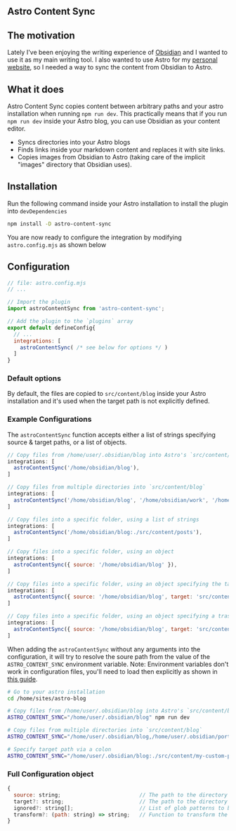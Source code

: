## Astro Content Sync

## The motivation
Lately I've been enjoying the writing experience of [Obsidian](https://obsidian.md/) and I wanted to use it as my main writing tool.
I also wanted to use Astro for my [personal website](https://www.falexandrou.com/), so I needed a way to sync the content from Obsidian to Astro.

## What it does
Astro Content Sync copies content between arbitrary paths and your astro installation when running `npm run dev`.
This practically means that if you run `npm run dev` inside your Astro blog, you can use Obsidian as your content editor.

- Syncs directories into your Astro blogs
- Finds links inside your markdown content and replaces it with site links.
- Copies images from Obsidian to Astro (taking care of the implicit "images" directory that Obsidian uses).

## Installation
Run the following command inside your Astro installation to install the plugin into `devDependencies`

```bash
npm install -D astro-content-sync
```

You are now ready to configure the integration by modifying `astro.config.mjs` as shown below

## Configuration

```js
// file: astro.config.mjs
// ...

// Import the plugin
import astroContentSync from 'astro-content-sync';

// Add the plugin to the `plugins` array
export default defineConfig{
  // ...
  integrations: [
    astroContentSync( /* see below for options */ )
  ]
}
```

### Default options

By default, the files are copied to `src/content/blog` inside your Astro installation and it's used when the target path is not explicitly defined.

### Example Configurations

The `astroContentSync` function accepts either a list of strings specifying source & target paths, or a list of objects.

```js
// Copy files from /home/user/.obsidian/blog into Astro's `src/content/blog` directory
integrations: [
  astroContentSync('/home/obsidian/blog'),
]

// Copy files from multiple directories into `src/content/blog`
integrations: [
  astroContentSync('/home/obsidian/blog', '/home/obsidian/work', '/home/obsidian/portfolio'),
]

// Copy files into a specific folder, using a list of strings
integrations: [
  astroContentSync('/home/obsidian/blog:./src/content/posts'),
]

// Copy files into a specific folder, using an object
integrations: [
  astroContentSync({ source: '/home/obsidian/blog' }),
]

// Copy files into a specific folder, using an object specifying the target path
integrations: [
  astroContentSync({ source: '/home/obsidian/blog', target: 'src/content/blog' }),
]

// Copy files into a specific folder, using an object specifying a trasform function and an ignore list
integrations: [
  astroContentSync({ source: '/home/obsidian/blog', target: 'src/content/blog', ignore: [/* paths to ignore */], transform: (path) => path.replace(...) }),
]
```

When adding the `astroContentSync` without any arguments into the configuration, it will try to resolve the soure path from the value of the `ASTRO_CONTENT_SYNC` environment variable.
Note: Environment variables don't work in configuration files, you'll need to load then explicitly as shown in [this guide](https://docs.astro.build/en/guides/environment-variables/#in-the-astro-config-file).

```bash
# Go to your astro installation
cd /home/sites/astro-blog

# Copy files from /home/user/.obsidian/blog into Astro's `src/content/blog` directory
ASTRO_CONTENT_SYNC="/home/user/.obsidian/blog" npm run dev

# Copy files from multiple directories into `src/content/blog`
ASTRO_CONTENT_SYNC="/home/user/.obsidian/blog,/home/user/.obsidian/portfolio" npm run dev

# Specify target path via a colon
ASTRO_CONTENT_SYNC="/home/user/.obsidian/blog:./src/content/my-custom-path" npm run dev
```

### Full Configuration object
```js
{
  source: string;                         // The path to the directory that will be watched for changes
  target?: string;                        // The path to the directory that the sourcePath will be synced to
  ignored?: string[];                     // List of glob patterns to be ignored by the integration
  transform?: (path: string) => string;   // Function to transform the path of the file before syncing
}
```
